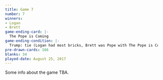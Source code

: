 ```yaml
---
title: Game 7
number: 7
winners: 
- Logan
- Brett
game-ending-card: |-
  The Pope is Coming
game-ending-condition: |-
  Trump: tie (Logan had most bricks, Brett was Pope with The Pope is Coming)
pre-drawn-cards: 166
blanks: 34
played-date: August 25, 2017
---
```

Some info about the game TBA.
